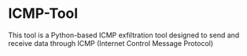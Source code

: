 # ICMP-Tool
This tool is a Python-based ICMP exfiltration tool designed to send and receive data through ICMP (Internet Control Message Protocol)
